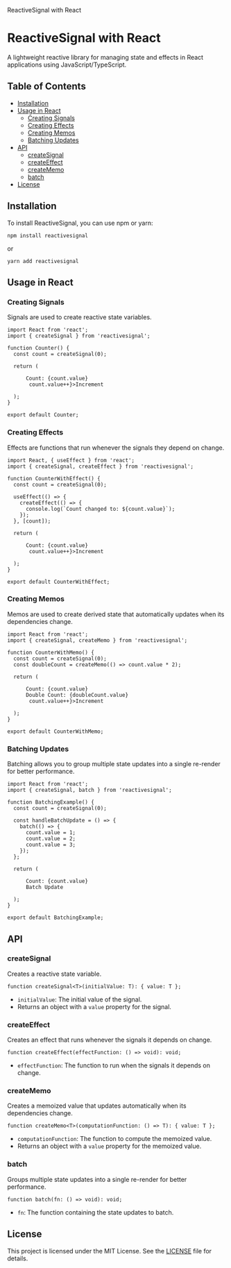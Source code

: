 ReactiveSignal with React

# ReactiveSignal with React

A lightweight reactive library for managing state and effects in React applications using JavaScript/TypeScript.

## Table of Contents

- [Installation](#installation)
- [Usage in React](#usage-in-react)
  - [Creating Signals](#creating-signals)
  - [Creating Effects](#creating-effects)
  - [Creating Memos](#creating-memos)
  - [Batching Updates](#batching-updates)
- [API](#api)
  - [createSignal](#createsignal)
  - [createEffect](#createeffect)
  - [createMemo](#creatememo)
  - [batch](#batch)
- [License](#license)

## Installation

To install ReactiveSignal, you can use npm or yarn:

```
npm install reactivesignal
```

or

```
yarn add reactivesignal
```

## Usage in React

### Creating Signals

Signals are used to create reactive state variables.

```
import React from 'react';
import { createSignal } from 'reactivesignal';

function Counter() {
  const count = createSignal(0);

  return (

      Count: {count.value}
       count.value++}>Increment

  );
}

export default Counter;
```

### Creating Effects

Effects are functions that run whenever the signals they depend on change.

```
import React, { useEffect } from 'react';
import { createSignal, createEffect } from 'reactivesignal';

function CounterWithEffect() {
  const count = createSignal(0);

  useEffect(() => {
    createEffect(() => {
      console.log(`Count changed to: ${count.value}`);
    });
  }, [count]);

  return (

      Count: {count.value}
       count.value++}>Increment

  );
}

export default CounterWithEffect;
```

### Creating Memos

Memos are used to create derived state that automatically updates when its dependencies change.

```
import React from 'react';
import { createSignal, createMemo } from 'reactivesignal';

function CounterWithMemo() {
  const count = createSignal(0);
  const doubleCount = createMemo(() => count.value * 2);

  return (

      Count: {count.value}
      Double Count: {doubleCount.value}
       count.value++}>Increment

  );
}

export default CounterWithMemo;
```

### Batching Updates

Batching allows you to group multiple state updates into a single re-render for better performance.

```
import React from 'react';
import { createSignal, batch } from 'reactivesignal';

function BatchingExample() {
  const count = createSignal(0);

  const handleBatchUpdate = () => {
    batch(() => {
      count.value = 1;
      count.value = 2;
      count.value = 3;
    });
  };

  return (

      Count: {count.value}
      Batch Update

  );
}

export default BatchingExample;
```

## API

### createSignal

Creates a reactive state variable.

```
function createSignal<T>(initialValue: T): { value: T };
```

- `initialValue`: The initial value of the signal.
- Returns an object with a `value` property for the signal.

### createEffect

Creates an effect that runs whenever the signals it depends on change.

```
function createEffect(effectFunction: () => void): void;
```

- `effectFunction`: The function to run when the signals it depends on change.

### createMemo

Creates a memoized value that updates automatically when its dependencies change.

```
function createMemo<T>(computationFunction: () => T): { value: T };
```

- `computationFunction`: The function to compute the memoized value.
- Returns an object with a `value` property for the memoized value.

### batch

Groups multiple state updates into a single re-render for better performance.

```
function batch(fn: () => void): void;
```

- `fn`: The function containing the state updates to batch.

## License

This project is licensed under the MIT License. See the [LICENSE](LICENSE) file for details.
